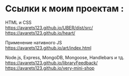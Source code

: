 # Ссылки к моим проектам :  
HTML и CSS  
https://avarets123.github.io/UBER/dist/src/  
https://avarets123.github.io/heart/  
  
  Применение нативного JS  
  https://avarets123.github.io/art/index.html
  
Node.js, Express, MongoDB, Mongoose, Handlebars и тд.  
https://avarets123.github.io/libraryFeedback/  
https://avarets123.github.io/very-mini-shop
